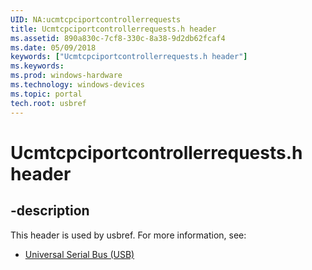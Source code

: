 ```yaml
---
UID: NA:ucmtcpciportcontrollerrequests
title: Ucmtcpciportcontrollerrequests.h header
ms.assetid: 890a830c-7cf8-330c-8a38-9d2db62fcaf4
ms.date: 05/09/2018
keywords: ["Ucmtcpciportcontrollerrequests.h header"]
ms.keywords: 
ms.prod: windows-hardware
ms.technology: windows-devices
ms.topic: portal
tech.root: usbref
---
```


# Ucmtcpciportcontrollerrequests.h header


## -description


This header is used by usbref. For more information, see:

- [Universal Serial Bus (USB)](../_usbref/index.md)
